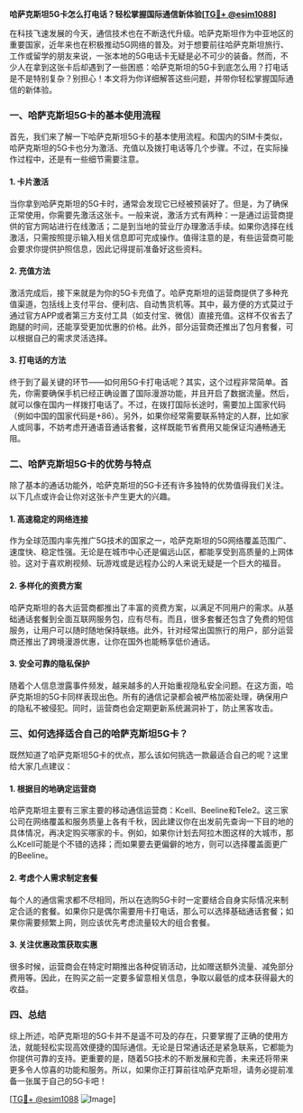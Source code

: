 **哈萨克斯坦5G卡怎么打电话？轻松掌握国际通信新体验[[TG💪+ @esim1088](https://t.me/s/esim1088)]**

在科技飞速发展的今天，通信技术也在不断迭代升级。哈萨克斯坦作为中亚地区的重要国家，近年来也在积极推动5G网络的普及。对于想要前往哈萨克斯坦旅行、工作或留学的朋友来说，一张本地的5G电话卡无疑是必不可少的装备。然而，不少人在拿到这张卡后却遇到了一些困惑：哈萨克斯坦的5G卡到底怎么用？打电话是不是特别复杂？别担心！本文将为你详细解答这些问题，并带你轻松掌握国际通信的新体验。

### 一、哈萨克斯坦5G卡的基本使用流程

首先，我们来了解一下哈萨克斯坦5G卡的基本使用流程。和国内的SIM卡类似，哈萨克斯坦的5G卡也分为激活、充值以及拨打电话等几个步骤。不过，在实际操作过程中，还是有一些细节需要注意。

#### 1. 卡片激活
当你拿到哈萨克斯坦的5G卡时，通常会发现它已经被预装好了。但是，为了确保正常使用，你需要先激活这张卡。一般来说，激活方式有两种：一是通过运营商提供的官方网站进行在线激活；二是到当地的营业厅办理激活手续。如果你选择在线激活，只需按照提示输入相关信息即可完成操作。值得注意的是，有些运营商可能会要求你提供护照信息，因此记得提前准备好这些资料。

#### 2. 充值方法
激活完成后，接下来就是为你的5G卡充值了。哈萨克斯坦的运营商提供了多种充值渠道，包括线上支付平台、便利店、自动售货机等。其中，最方便的方式莫过于通过官方APP或者第三方支付工具（如支付宝、微信）直接充值。这样不仅省去了跑腿的时间，还能享受更加优惠的价格。此外，部分运营商还推出了包月套餐，可以根据自己的需求灵活选择。

#### 3. 打电话的方法
终于到了最关键的环节——如何用5G卡打电话呢？其实，这个过程非常简单。首先，你需要确保手机已经正确设置了国际漫游功能，并且开启了数据流量。然后，就可以像在国内一样拨打电话了。不过，在拨打国际长途时，需要加上国家代码（例如中国的国家代码是+86）。另外，如果你经常需要联系特定的人群，比如家人或同事，不妨考虑开通语音通话套餐，这样既能节省费用又能保证沟通畅通无阻。

### 二、哈萨克斯坦5G卡的优势与特点

除了基本的通话功能外，哈萨克斯坦的5G卡还有许多独特的优势值得我们关注。以下几点或许会让你对这张卡产生更大的兴趣。

#### 1. 高速稳定的网络连接
作为全球范围内率先推广5G技术的国家之一，哈萨克斯坦的5G网络覆盖范围广、速度快、稳定性强。无论是在城市中心还是偏远山区，都能享受到高质量的上网体验。这对于喜欢刷视频、玩游戏或是远程办公的人来说无疑是一个巨大的福音。

#### 2. 多样化的资费方案
哈萨克斯坦的各大运营商都推出了丰富的资费方案，以满足不同用户的需求。从基础通话套餐到全面互联网服务包，应有尽有。而且，很多套餐还包含了免费的短信服务，让用户可以随时随地保持联络。此外，针对经常出国旅行的用户，部分运营商还推出了跨境漫游优惠，让你在国外也能畅享低价通话。

#### 3. 安全可靠的隐私保护
随着个人信息泄露事件频发，越来越多的人开始重视隐私安全问题。在这方面，哈萨克斯坦的5G卡同样表现出色。所有的通信记录都会被严格加密处理，确保用户的隐私不被侵犯。同时，运营商也会定期更新系统漏洞补丁，防止黑客攻击。

### 三、如何选择适合自己的哈萨克斯坦5G卡？

既然知道了哈萨克斯坦5G卡的优点，那么该如何挑选一款最适合自己的呢？这里给大家几点建议：

#### 1. 根据目的地确定运营商
哈萨克斯坦主要有三家主要的移动通信运营商：Kcell、Beeline和Tele2。这三家公司在网络覆盖和服务质量上各有千秋，因此建议你在出发前先查询一下目的地的具体情况，再决定购买哪家的卡。例如，如果你计划去阿拉木图这样的大城市，那么Kcell可能是个不错的选择；而如果要去更偏僻的地方，则可以选择覆盖面更广的Beeline。

#### 2. 考虑个人需求制定套餐
每个人的通信需求都不尽相同，所以在选购5G卡时一定要结合自身实际情况来制定合适的套餐。如果你只是偶尔需要用卡打电话，那么可以选择基础通话套餐；如果你需要频繁上网，则应该优先考虑流量较大的组合套餐。

#### 3. 关注优惠政策获取实惠
很多时候，运营商会在特定时期推出各种促销活动，比如赠送额外流量、减免部分费用等。因此，在购买之前一定要多留意相关信息，争取以最低的成本获得最大的收益。

### 四、总结

综上所述，哈萨克斯坦的5G卡并不是遥不可及的存在，只要掌握了正确的使用方法，就能轻松实现高效便捷的国际通信。无论是日常通话还是紧急联系，它都能为你提供可靠的支持。更重要的是，随着5G技术的不断发展和完善，未来还将带来更多令人惊喜的功能和服务。所以，如果你正打算前往哈萨克斯坦，请务必提前准备一张属于自己的5G卡吧！

[[TG💪+ @esim1088](https://t.me/s/esim1088) ![Image](https://i.postimg.cc/4NQfJmqS/Snipaste-2025-05-13-00-14-12.png)]